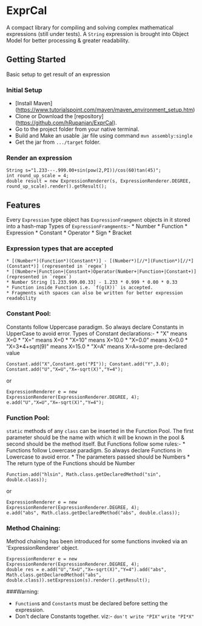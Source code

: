 # ExprCal
A compact library for compiling and solving complex mathematical expressions (still under tests).
A `String` expression is brought into Object Model for better processing & greater readability.

## Getting Started
Basic setup to get result of an expression
### Initial Setup
* [Install Maven] (https://www.tutorialspoint.com/maven/maven_environment_setup.htm)
* Clone or Download the [repository] (https://github.com/hRupanjan/ExprCal).
* Go to the project folder from your native terminal.
* Build and Make an usable .jar file using command `mvn assembly:single`
* Get the jar from `.../target` folder.

### Render an expression
```
String s="1.233---.999.00+sin(pow(2,PI))/cos(60)tan(45)";
int round_up_scale = 4;
double result = new ExpressionRenderer(s, ExpressionRenderer.DEGREE, round_up_scale).render().getResult();
```

## Features
Every `Expression` type object has `ExpressionFramgment` objects in it stored into a hash-map
Types of `ExpressionFramgment`s:-
    * Number
    * Function
    * Expression
    * Constant
    * Operator
    * Sign
    * Bracket

### Expression types that are accepted 
    * [(Number*)(Function*)(Constant*)] - [(Number*)[//*](Function*)[//*](Constant*)] (represented in `regex`)
    * [(Number+|Function+|Constant+)Operator(Number+|Function+|Constant+)] (represented in `regex`)
    * Number String [1.233.999.00.33] - 1.233 * 0.999 * 0.00 * 0.33
    * Function inside Function i.e. `f(g(X))` is accepted.
    * Fragments with spaces can also be written for better expression readability

### Constant Pool:
Constants follow Uppercase paradigm. So always declare Constants in UpperCase to avoid error.
Types of Constant declarations:-
    * "X" means X=0
    * "X=" means X=0
    * "X=10" means X=10.0
    * "X=0.0" means X=0.0
    * "X=3*4+sqrt(9)" means X=15.0
    * "X=A" means X=A=some pre-declared value
```
Constant.add("X",Constant.get("PI")); Constant.add("Y",3.0);
Constant.add("U","X=U","X=-sqrt(X)","Y=4");
```
or
```
ExpressionRenderer e = new ExpressionRenderer(ExpressionRenderer.DEGREE, 4);
e.add("U","X=U","X=-sqrt(X)","Y=4");
```

### Function Pool:
`static` methods of any `class` can be inserted in the Function Pool.
The first parameter should be the name with which it will be known in the pool & second should be the method itself.
But Functions follow some rules:-
    * Functions follow Lowercase paradigm. So always declare Functions in Lowercase to avoid error.
    * The parameters passed should be Numbers
    * The return type of the Functions should be Number
```
Function.add("hlsin", Math.class.getDeclaredMethod("sin", double.class));
```
or
```
ExpressionRenderer e = new ExpressionRenderer(ExpressionRenderer.DEGREE, 4);
e.add("abs", Math.class.getDeclaredMethod("abs", double.class));
```

### Method Chaining:
Method chaining has been introduced for some functions invoked via an 'ExpressionRenderer' object.
```
ExpressionRenderer e = new ExpressionRenderer(ExpressionRenderer.DEGREE, 4);
double res = e.add("U","X=U","X=-sqrt(X)","Y=4").add("abs", Math.class.getDeclaredMethod("abs", double.class)).setExpression(s).render().getResult();
```
###Warning:
* `Function`s and `Constant`s must be declared before setting the expression.
* Don't declare Constants together. viz:- `don't write "PIX"` `write "PI*X"`
